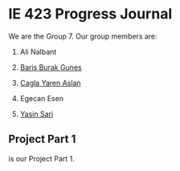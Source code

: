 # IE 423 Progress Journal

We are the Group 7. Our group members are:
1. Ali Nalbant
2. <p><a href="https://github.com/bbgunes.html">Baris Burak Gunes</a></p>
3. <p><a href="https://github.com/cyaslan97.html">Cagla Yaren Aslan</a></p>
4. Egecan Esen
5. <p><a href="https://github.com/yasinsariboun.html">Yasin Sari</a></p>

## Project Part 1
 is our Project Part 1.
